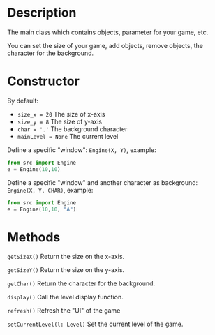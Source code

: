 # Description

The main class which contains objects, parameter for your game, etc.

You can set the size of your game, add objects, remove objects, the character for the background.

# Constructor

By default:
- `size_x = 20` The size of x-axis
- `size_y = 8` The size of y-axis
- `char = '.'` The background character
- `mainLevel = None` The current level

Define a specific "window": ``Engine(X, Y)``, 
example:
```python
from src import Engine
e = Engine(10,10)
```

Define a specific "window" and another character as background: ``Engine(X, Y, CHAR)``, 
example:
```python
from src import Engine
e = Engine(10,10, "A")
```

# Methods

`getSizeX()` Return the size on the x-axis.

`getSizeY()` Return the size on the y-axis.

`getChar()` Return the character for the background.

`display()` Call the level display function.

`refresh()` Refresh the "UI" of the game

`setCurrentLevel(l: Level)` Set the current level of the game.
